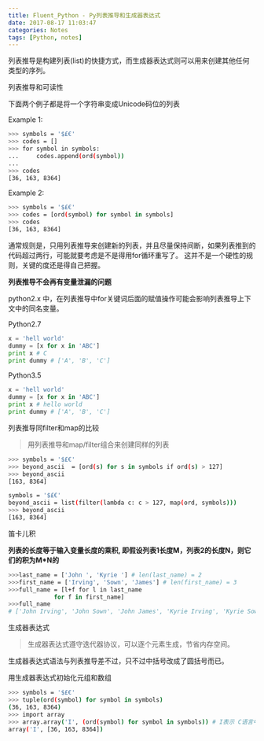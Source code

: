 ```yaml
---
title: Fluent_Python - Py列表推导和生成器表达式
date: 2017-08-17 11:03:47
categories: Notes
tags: [Python, notes]
---
```


列表推导是构建列表(list)的快捷方式，而生成器表达式则可以用来创建其他任何类型的序列。

<!-- more -->

列表推导和可读性

下面两个例子都是将一个字符串变成Unicode码位的列表

Example 1:

```bash
>>> symbols = '$£€'
>>> codes = []
>>> for symbol in symbols:
...     codes.append(ord(symbol))
...
>>> codes
[36, 163, 8364]
```
Example 2:

```bash
>>> symbols = '$£€'
>>> codes = [ord(symbol) for symbol in symbols]
>>> codes
[36, 163, 8364]
```

通常规则是，只用列表推导来创建新的列表，并且尽量保持间断，如果列表推到的代码超过两行，可能就要考虑是不是得用for循环重写了。
这并不是一个硬性的规则，关键的度还是得自己把握。

**列表推导不会再有变量泄漏的问题**

python2.x 中，在列表推导中for关键词后面的赋值操作可能会影响列表推导上下文中的同名变量。

Python2.7

```python
x = 'hell world'
dummy = [x for x in 'ABC']
print x # C
print dummy # ['A', 'B', 'C']
```

Python3.5

```python
x = 'hell world'
dummy = [x for x in 'ABC']
print x # hello world
print dummy # ['A', 'B', 'C']
```

列表推导同filter和map的比较

>用列表推导和map/filter组合来创建同样的列表

```bash
>>> symbols = '$£€'
>>> beyond_ascii  = [ord(s) for s in symbols if ord(s) > 127]
>>> beyond_ascii
[163, 8364]
```

```bash
symbols = '$£€'
beyond_ascii = list(filter(lambda c: c > 127, map(ord, symbols)))
>>> beyond_ascii
[163, 8364]

```

笛卡儿积

**列表的长度等于输入变量长度的乘积, 即假设列表1长度M，列表2的长度N，则它们的积为M*N的**

```bash
>>>last_name = ['John ', 'Kyrie '] # len(last_name) = 2
>>>first_name = ['Irving', 'Sown', 'James'] # len(first_name) = 3
>>>full_name = [l+f for l in last_name
             for f in first_name]
>>>full_name
# ['John Irving', 'John Sown', 'John James', 'Kyrie Irving', 'Kyrie Sown', 'Kyrie James']
```

生成器表达式

>生成器表达式遵守迭代器协议，可以逐个元素生成，节省内存空间。

生成器表达式语法与列表推导差不过，只不过中括号改成了圆括号而已。

用生成器表达式初始化元组和数组

```bash
>>> symbols = '$£€'
>>> tuple(ord(symbol) for symbol in symbols)
(36, 163, 8364)
>>> import array
>>> array.array('I', (ord(symbol) for symbol in symbols)) # I表示 C语言中的unsigned integer
array('I', [36, 163, 8364])
```
